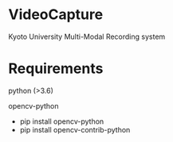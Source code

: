 # VideoCapture

Kyoto University Multi-Modal Recording system

# Requirements

python (>3.6)

opencv-python
- pip install opencv-python
- pip install opencv-contrib-python